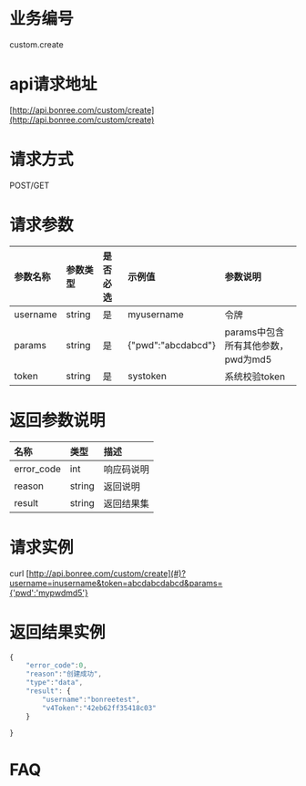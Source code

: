 # 业务编号

custom.create

# api请求地址

[http://api.bonree.com/custom/create](http://api.bonree.com/custom/create)

# 请求方式

POST/GET

# 请求参数

| 参数名称 | 参数类型 | 是否必选 | 示例值 | 参数说明 |
| :--- | :--- | :--- | :--- | :--- |
| username | string | 是 | myusername | 令牌 |
| params | string | 是 | {"pwd":"abcdabcd"} | params中包含所有其他参数，pwd为md5 |
| token | string | 是 | systoken | 系统校验token |

# 返回参数说明

| 名称 | 类型 | 描述 |
| :--- | :--- | :--- |
| error\_code | int | 响应码说明 |
| reason | string | 返回说明 |
| result | string | 返回结果集 |

# 请求实例

curl [http://api.bonree.com/custom/create](#)?username=inusername&token=abcdabcdabcd&params={'pwd':'mypwdmd5'}

# 返回结果实例

```js
{
    "error_code":0,
    "reason":"创建成功",
    "type":"data",
    "result": {
        "username":"bonreetest",
        "v4Token":"42eb62ff35418c03"
    }

}
```

# FAQ



